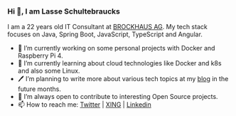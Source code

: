 ### Hi 👋, I am Lasse Schultebraucks

I am a 22 years old IT Consultant at [BROCKHAUS AG](https://www.brockhaus-ag.de/). My tech stack focuses on Java, Spring Boot, JavaScript, TypeScript and Angular.

- 🔭 I’m currently working on some personal projects with Docker and Raspberry Pi 4.
- 🌱 I’m currently learning about cloud technologies like Docker and k8s and also some Linux.
- 🖊  I’m planning to write more about various tech topics at my [blog](https://lasseschultebraucks.com/) in the future months.  
- 👯 I’m always open to contribute to interesting Open Source projects.
- 📫 How to reach me: [Twitter](https://twitter.com/LSchultebraucks) | [XING](https://www.xing.com/profile/Lasse_Schultebraucks/) | [Linkedin](https://www.linkedin.com/in/lasse-schultebraucks-407b54175/)
